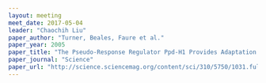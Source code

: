 ```yaml
---
layout: meeting
meet_date: 2017-05-04
leader: "Chaochih Liu"
paper_author: "Turner, Beales, Faure et al."
paper_year: 2005
paper_title: "The Pseudo-Response Regulator Ppd-H1 Provides Adaptation to Photoperiod in Barley"
paper_journal: "Science"
paper_url: "http://science.sciencemag.org/content/sci/310/5750/1031.full.pdf"
---
```


